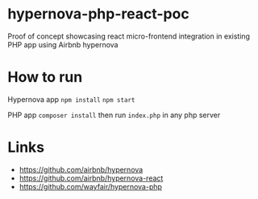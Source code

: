 # hypernova-php-react-poc
Proof of concept showcasing react micro-frontend integration in existing PHP app using Airbnb hypernova

# How to run
Hypernova app
`` npm install ``
`` npm start ``

PHP app
`` composer install `` then run ``index.php`` in any php server


# Links
* https://github.com/airbnb/hypernova
* https://github.com/airbnb/hypernova-react
* https://github.com/wayfair/hypernova-php
